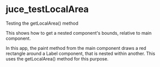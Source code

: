 # juce_testLocalArea
Testing the getLocalArea() method

This shows how to get a nested component's bounds, relative to main component. 

In this app, the paint method from the main component draws a red rectangle around a Label component, that is nested within another. This uses the getLocalArea() method for this purpose. 
